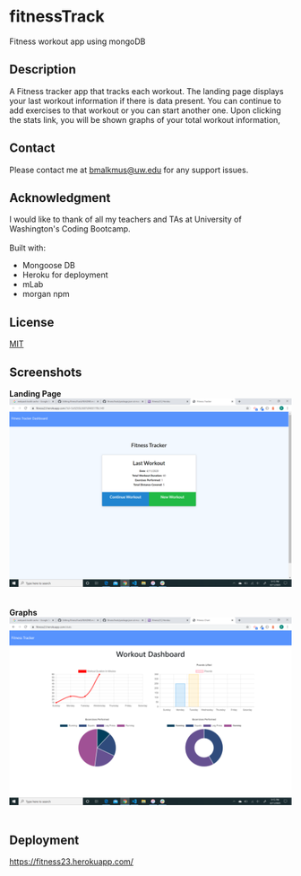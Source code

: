 # fitnessTrack
Fitness workout app using mongoDB
## Description
A Fitness tracker app that tracks each workout. The landing page displays your last workout information if there is data present. You can continue to add exercises to that workout or you can start another one. Upon clicking the stats link, you will be shown graphs of your total workout information, 
## Contact
Please contact me at bmalkmus@uw.edu for any support issues.
## Acknowledgment
I would like to thank of all my teachers and TAs at University of Washington's Coding Bootcamp. <br><br>
Built with: <br>
* Mongoose DB <br>
* Heroku for deployment<br>
* mLab  <br>
* morgan npm


## License
[MIT](https://choosealicense.com/licenses/mit/)

## Screenshots<br>
**Landing Page**<br>
![Screenshot](images/Landing.png)<br>
 <br><br>
 **Graphs**<br>
![Screenshot](images/Stats.png)<br>
<br>


## Deployment
https://fitness23.herokuapp.com/
